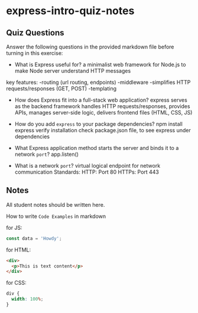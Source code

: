 # express-intro-quiz-notes

## Quiz Questions

Answer the following questions in the provided markdown file before turning in this exercise:

- What is Express useful for?
  a minimalist web framework for Node.js
  to make Node server understand HTTP messages

key features:
-routing (url routing, endpoints)
-middleware
-simplifies HTTP requests/responses (GET, POST)
-templating

- How does Express fit into a full-stack web application?
  express serves as the backend framework
  handles HTTP requests/responses, provides APIs, manages server-side logic, delivers frontend files (HTML, CSS, JS)

- How do you add `express` to your package dependencies?
  npm install express
  verify installation check package.json file, to see express under dependencies

- What Express application method starts the server and binds it to a network `port`?
  app.listen()

- What is a network `port`?
  virtual logical endpoint for network communication
  Standards:
  HTTP: Port 80
  HTTPs: Port 443

## Notes

All student notes should be written here.

How to write `Code Examples` in markdown

for JS:

```javascript
const data = 'Howdy';
```

for HTML:

```html
<div>
  <p>This is text content</p>
</div>
```

for CSS:

```css
div {
  width: 100%;
}
```
